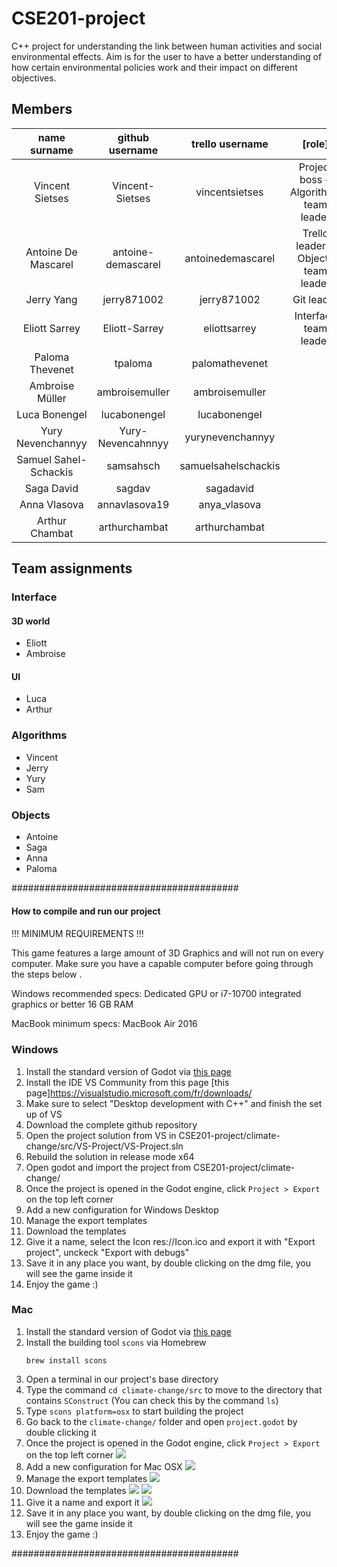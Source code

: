 # CSE201-project

C++ project for understanding the link between human activities and social environmental effects.
Aim is for the user to have a better understanding of how certain environmental policies work and their impact on different objectives. 



## Members
| name surname | github username | trello username | [role] |
|:------------:|:---------------:|:---------------:|:------:|
| Vincent Sietses | Vincent-Sietses | vincentsietses | Project boss + Algorithms team leader|
| Antoine De Mascarel| antoine-demascarel | antoinedemascarel | Trello leader + Objects team leader|
| Jerry Yang| jerry871002| jerry871002| Git leader|
| Eliott Sarrey| Eliott-Sarrey | eliottsarrey | Interface team leader|
| Paloma Thevenet | tpaloma | palomathevenet |
| Ambroise Müller | ambroisemuller | ambroisemuller |
| Luca Bonengel | lucabonengel | lucabonengel |
| Yury Nevenchannyy | Yury-Nevencahnnyy | yurynevenchannyy |
| Samuel Sahel-Schackis | samsahsch | samuelsahelschackis |
| Saga David | sagdav | sagadavid ||
| Anna Vlasova | annavlasova19 | anya_vlasova ||
| Arthur Chambat | arthurchambat| arthurchambat ||

## Team assignments
### Interface
#### 3D world
- Eliott
- Ambroise
#### UI
- Luca
- Arthur
### Algorithms
- Vincent
- Jerry
- Yury
- Sam
### Objects
- Antoine
- Saga
- Anna
- Paloma


#########################################
#### How to compile and run our project


####
!!! MINIMUM REQUIREMENTS !!!

This game features a large amount of 3D Graphics and will not run on every computer.
Make sure you have a capable computer before going through the steps below .

Windows recommended specs:
Dedicated GPU or i7-10700 integrated graphics or better 
16 GB RAM 

MacBook minimum specs:
MacBook Air 2016

####

### Windows
1. Install the standard version of Godot via [this page](https://godotengine.org/download)
2. Install the IDE VS Community from this page [this page]https://visualstudio.microsoft.com/fr/downloads/
3. Make sure to select "Desktop development with C++" and finish the set up of VS
4. Download the complete github repository 
5. Open the project solution from VS in CSE201-project/climate-change/src/VS-Project/VS-Project.sln
6. Rebuild the solution in release mode x64
7. Open godot and import the project from CSE201-project/climate-change/
8. Once the project is opened in the Godot engine, click `Project > Export` on the top left corner
9. Add a new configuration for Windows Desktop
10. Manage the export templates
11. Download the templates
12. Give it a name, select the Icon res://Icon.ico and export it with "Export project", unckeck "Export with debugs"
13. Save it in any place you want, by double clicking on the dmg file, you will see the game inside it
14. Enjoy the game :)

### Mac
1. Install the standard version of Godot via [this page](https://godotengine.org/download)
2. Install the building tool `scons` via Homebrew
    ```
    brew install scons
    ```
3. Open a terminal in our project's base directory
4. Type the command `cd climate-change/src` to move to the directory that contains `SConstruct` (You can check this by the command `ls`)
5. Type `scons platform=osx` to start building the project
6. Go back to the `climate-change/` folder and open `project.godot` by double clicking it
7. Once the project is opened in the Godot engine, click `Project > Export` on the top left corner
![](https://i.imgur.com/BNQKxJV.png)
8. Add a new configuration for Mac OSX
![](https://i.imgur.com/ILaHGf3.png)
9. Manage the export templates
![](https://i.imgur.com/XUVQS0r.png)
10. Download the templates
![](https://i.imgur.com/Kizhovi.png)
![](https://i.imgur.com/RUk9qGy.png)
11. Give it a name and export it
![](https://i.imgur.com/WhzN7eD.png)
12. Save it in any place you want, by double clicking on the dmg file, you will see the game inside it
13. Enjoy the game :)

#########################################